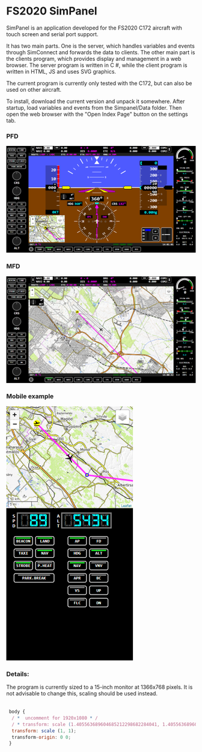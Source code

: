 # FS2020 SimPanel

SimPanel is an application developed for the FS2020 C172 aircraft with touch screen and serial port support.

It has two main parts. One is the server, which handles variables and events through SimConnect and forwards the data to clients. The other main part is the clients program, which provides display and management in a web browser. The server program is written in C #, while the client program is written in HTML, JS and uses SVG graphics.

The current program is currently only tested with the C172, but can also be used on other aircraft.

To install, download the current version and unpack it somewhere. After startup, load variables and events from the Simpanel/Data folder. Then open the web browser with the "Open Index Page" button on the settings tab.


### PFD
![PFD](Doc/images/pfd.png)

### MFD
![PFD](Doc/images/mfd.png)

### Mobile example
![PFD](Doc/images/mobile_example.png)

### Details:

The program is currently sized to a 15-inch monitor at 1366x768 pixels. It is not advisable to change this, scaling should be used instead.

```javascript
 
 body {
  / *  uncomment for 1920x1080 * /
  / * transform: scale (1.405563689604685212298682284041, 1.405563689604685212298682284041); * /
  transform: scale (1, 1);
  transform-origin: 0 0;
 }

